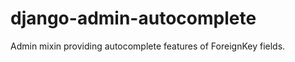 django-admin-autocomplete
=========================

Admin mixin providing autocomplete features of ForeignKey fields.